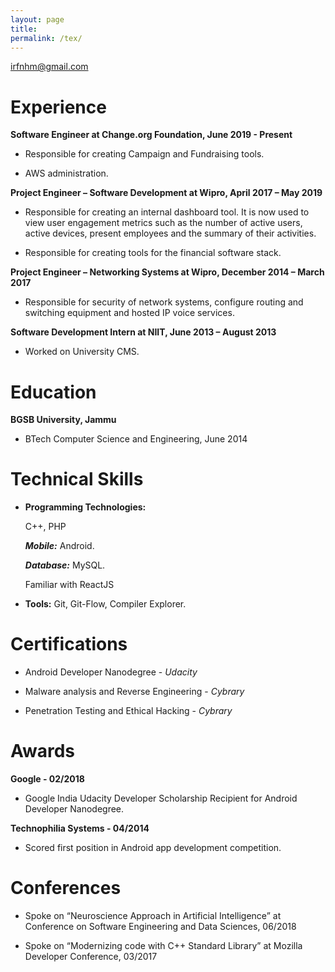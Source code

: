 ```yaml
---
layout: page
title: 
permalink: /tex/
---
```


<irfnhm@gmail.com>


# Experience
**Software Engineer at Change.org Foundation, June 2019 - Present** 

*    Responsible for creating Campaign and Fundraising tools.

*    AWS administration.


**Project Engineer – Software Development at Wipro, April 2017 – May 2019** 

*    Responsible for creating an internal dashboard tool. It is now used to view user engagement metrics such as the number of active users, active devices, present employees and the summary of their activities.

*    Responsible for creating tools for the financial software stack.


**Project Engineer –  Networking Systems at Wipro, December 2014 – March 2017**

*    Responsible for security of network systems, configure routing and switching equipment and hosted IP voice services.


**Software Development Intern at NIIT, June 2013 – August 2013** 

*    Worked on University CMS.


# Education

**BGSB University, Jammu** 

*    BTech Computer Science and Engineering, June 2014


# Technical Skills

*    **Programming Technologies:**

	 C++, PHP

	 ***Mobile:*** Android.
	 
	 ***Database:*** MySQL.
	 
	 Familiar with ReactJS

*    **Tools:** Git, Git-Flow, Compiler Explorer.


# Certifications

*    Android Developer Nanodegree - *Udacity*

*    Malware analysis and Reverse Engineering - *Cybrary*

*    Penetration Testing and Ethical Hacking - *Cybrary*


# Awards

**Google - 02/2018** 

*    Google India Udacity Developer Scholarship Recipient for Android Developer Nanodegree.

**Technophilia Systems - 04/2014** 

*    Scored first position in Android app development competition.


# Conferences

*    Spoke on “Neuroscience Approach in Artificial Intelligence” at Conference on Software Engineering and Data Sciences, 06/2018

*    Spoke on “Modernizing code with C++ Standard Library” at Mozilla Developer Conference, 03/2017
